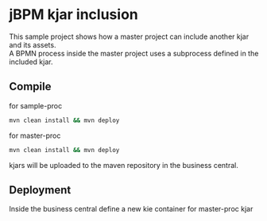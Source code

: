 # jBPM kjar inclusion

This sample project shows how a master project can include another kjar and its assets.<br>
A BPMN process inside the master project uses a subprocess defined in the included kjar.


## Compile
for sample-proc

```bash
mvn clean install && mvn deploy
```

for master-proc

```bash
mvn clean install && mvn deploy
```
kjars will be uploaded to the maven repository in the business central.

## Deployment

Inside the business central define a new kie container for master-proc kjar 
